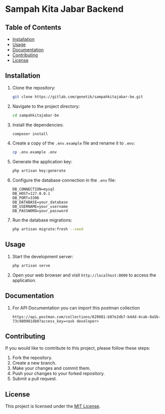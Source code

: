 # Sampah Kita Jabar Backend

## Table of Contents

- [Installation](#installation)
- [Usage](#usage)
- [Documentation](#documentation)
- [Contributing](#contributing)
- [License](#license)

## Installation

1. Clone the repository:

    ```bash
    git clone https://gitlab.com/genetik/sampahkitajabar-be.git
    ```

2. Navigate to the project directory:

    ```bash
    cd sampahkitajabar-be
    ```

3. Install the dependencies:

    ```bash
    composer install
    ```

4. Create a copy of the `.env.example` file and rename it to `.env`:

    ```bash
    cp .env.example .env
    ```

5. Generate the application key:

    ```bash
    php artisan key:generate
    ```

6. Configure the database connection in the `.env` file:

    ```dotenv
    DB_CONNECTION=mysql
    DB_HOST=127.0.0.1
    DB_PORT=3306
    DB_DATABASE=your_database
    DB_USERNAME=your_username
    DB_PASSWORD=your_password
    ```

7. Run the database migrations:

    ```bash
    php artisan migrate:fresh --seed
    ```

## Usage

1. Start the development server:

    ```bash
    php artisan serve
    ```

2. Open your web browser and visit `http://localhost:8000` to access the application.

## Documentation
1. For API Documentation you can import this postman collection

    ```
    https://api.postman.com/collections/629881-b87e2db7-b4dd-4cab-8a5b-73c980901db0?access_key=<ask developer>
    ```

## Contributing

If you would like to contribute to this project, please follow these steps:

1. Fork the repository.
2. Create a new branch.
3. Make your changes and commit them.
4. Push your changes to your forked repository.
5. Submit a pull request.

## License

This project is licensed under the [MIT License](LICENSE).